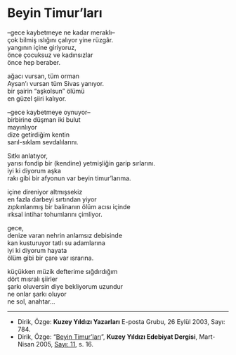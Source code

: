 # Beyin Timur’ları  
  
–gece kaybetmeye ne kadar meraklı–  
çok bilmiş ıslığını çalıyor yine rüzgâr.  
yangının içine giriyoruz,  
önce çocuksuz ve kadınsızlar  
önce hep beraber.  
  
ağacı vursan, tüm orman  
Aysan’ı vursan tüm Sivas yanıyor.  
bir şairin “aşkolsun” ölümü  
en güzel şiiri kalıyor.  
  
–gece kaybetmeye oynuyor–  
birbirine düşman iki bulut  
mayınlıyor  
dize getirdiğim kentin  
sarıl-sıklam sevdalılarını.  
  
Sıtkı anlatıyor,  
yarısı fondip bir (kendine) yetmişliğin garip sırlarını.  
iyi ki diyorum aşka  
rakı gibi bir afyonun var beyin timur’larıma.  
  
içine direniyor altmışsekiz  
en fazla darbeyi sırtından yiyor  
zıpkınlanmış bir balinanın ölüm acısı içinde  
ırksal intihar tohumlarını çimliyor.  
  
gece,  
denize varan nehrin anlamsız debisinde  
kan kusturuyor tatlı su adamlarına  
iyi ki diyorum hayata  
ölüm gibi bir çare var ısrarına.  
  
küçükken müzik defterime sığdırdığım  
dört mısralı şiirler  
şarkı oluversin diye bekliyorum uzundur  
ne onlar şarkı oluyor  
ne sol, anahtar...

---
- Dirik, Özge: **Kuzey Yıldızı Yazarları** E-posta Grubu, 26 Eylül 2003, Sayı: 784.
- Dirik, Özge: “[Beyin Timur’ları](https://kuzeyyildizi.com/dergi/11/beyin.timurlari)”, **Kuzey Yıldızı Edebiyat Dergisi**, Mart-Nisan 2005, [Sayı: 11](https://kuzeyyildizi.com/files/ky11.pdf), s. 16.
